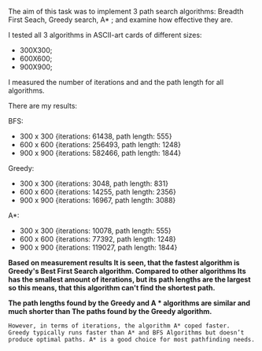 The aim of this task was to implement 3 path search algorithms: Breadth First Seach, Greedy search,  A* ; and examine how effective they are.

I tested all 3 algorithms in ASCII-art cards of different sizes:
- 300X300;
- 600X600;
- 900X900;


I measured the number of iterations and and the path length for all algorithms.

There are my results:

BFS: 
- 	300 x 300 {iterations: 61438, path length: 555}
- 	600 x 600 {iterations: 256493, path length: 1248}
- 	900 x 900 {iterations: 582466, path length: 1844}


Greedy:
- 	300 x 300 {iterations: 3048, path length: 831}
- 	600 x 600 {iterations: 14255, path length: 2356}
- 	900 x 900 {iterations: 16967, path length: 3088}


A*:
- 	300 x 300 {iterations: 10078, path length: 555}
- 	600 x 600 {iterations: 77392, path length: 1248}
- 	900 x 900 {iterations: 119027, path length: 1844}


**Based on measurement results It is seen, that the fastest algorithm is Greedy's Best First Search algorithm. Compared to other algorithms Its has the smallest amount of iterations, but its path lengths are the largest so this means, that this algorithm can't find
the shortest path.**

**The path lengths found by the Greedy and A * algorithms are similar and much shorter than
The paths found by the Greedy algorithm.**

```
However, in terms of iterations, the algorithm A* coped faster.
Greedy typically runs faster than A* and BFS Algorithms but doesn’t produce optimal paths. A* is a good choice for most pathfinding needs.
```


